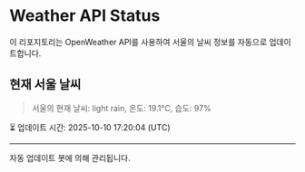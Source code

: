 
# Weather API Status

이 리포지토리는 OpenWeather API를 사용하여 서울의 날씨 정보를 자동으로 업데이트합니다.

## 현재 서울 날씨
> 서울의 현재 날씨: light rain, 온도: 19.1°C, 습도: 97%

⏳ 업데이트 시간: 2025-10-10 17:20:04 (UTC)

---
자동 업데이트 봇에 의해 관리됩니다.
